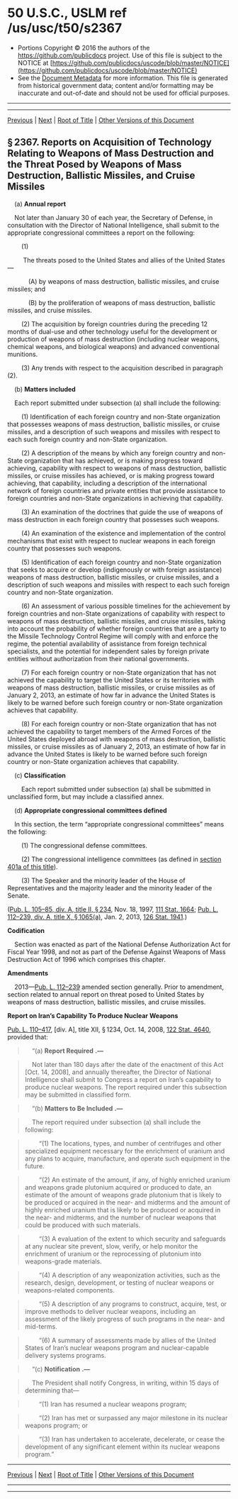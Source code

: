 ---
---

# 50 U.S.C., USLM ref /us/usc/t50/s2367

* Portions Copyright © 2016 the authors of the https://github.com/publicdocs project.
  Use of this file is subject to the NOTICE at [https://github.com/publicdocs/uscode/blob/master/NOTICE](https://github.com/publicdocs/uscode/blob/master/NOTICE)
* See the [Document Metadata](././../../../../..//README.md) for more information.
  This file is generated from historical government data; content and/or formatting may be inaccurate and out-of-date and should not be used for official purposes.

----------
----------

[Previous](./../../../../..//us/usc/t50/ch40/schV/m__us_usc_t50_s2366.md) | [Next](./../../../../..//us/usc/t50/ch40/schV/m__us_usc_t50_s2368.md) | [Root of Title](./../../../../../) | [Other Versions of this Document](https://publicdocs.github.io/go/links?ns=uslm&ref=%2Fus%2Fusc%2Ft50%2Fs2367)

## § 2367. Reports on Acquisition of Technology Relating to Weapons of Mass Destruction and the Threat Posed by Weapons of Mass Destruction, Ballistic Missiles, and Cruise Missiles

    (a) __Annual report__ 

    Not later than January 30 of each year, the Secretary of Defense, in consultation with the Director of National Intelligence, shall submit to the appropriate congressional committees a report on the following:

        (1)

         The threats posed to the United States and allies of the United States—

            (A) by weapons of mass destruction, ballistic missiles, and cruise missiles; and

            (B) by the proliferation of weapons of mass destruction, ballistic missiles, and cruise missiles.

        (2) The acquisition by foreign countries during the preceding 12 months of dual-use and other technology useful for the development or production of weapons of mass destruction (including nuclear weapons, chemical weapons, and biological weapons) and advanced conventional munitions.

        (3) Any trends with respect to the acquisition described in paragraph (2).

    (b) __Matters included__ 

    Each report submitted under subsection (a) shall include the following:

        (1) Identification of each foreign country and non-State organization that possesses weapons of mass destruction, ballistic missiles, or cruise missiles, and a description of such weapons and missiles with respect to each such foreign country and non-State organization.

        (2) A description of the means by which any foreign country and non-State organization that has achieved, or is making progress toward achieving, capability with respect to weapons of mass destruction, ballistic missiles, or cruise missiles has achieved, or is making progress toward achieving, that capability, including a description of the international network of foreign countries and private entities that provide assistance to foreign countries and non-State organizations in achieving that capability.

        (3) An examination of the doctrines that guide the use of weapons of mass destruction in each foreign country that possesses such weapons.

        (4) An examination of the existence and implementation of the control mechanisms that exist with respect to nuclear weapons in each foreign country that possesses such weapons.

        (5) Identification of each foreign country and non-State organization that seeks to acquire or develop (indigenously or with foreign assistance) weapons of mass destruction, ballistic missiles, or cruise missiles, and a description of such weapons and missiles with respect to each such foreign country and non-State organization.

        (6) An assessment of various possible timelines for the achievement by foreign countries and non-State organizations of capability with respect to weapons of mass destruction, ballistic missiles, and cruise missiles, taking into account the probability of whether foreign countries that are a party to the Missile Technology Control Regime will comply with and enforce the regime, the potential availability of assistance from foreign technical specialists, and the potential for independent sales by foreign private entities without authorization from their national governments.

        (7) For each foreign country or non-State organization that has not achieved the capability to target the United States or its territories with weapons of mass destruction, ballistic missiles, or cruise missiles as of January 2, 2013, an estimate of how far in advance the United States is likely to be warned before such foreign country or non-State organization achieves that capability.

        (8) For each foreign country or non-State organization that has not achieved the capability to target members of the Armed Forces of the United States deployed abroad with weapons of mass destruction, ballistic missiles, or cruise missiles as of January 2, 2013, an estimate of how far in advance the United States is likely to be warned before such foreign country or non-State organization achieves that capability.

    (c) __Classification__ 

        Each report submitted under subsection (a) shall be submitted in unclassified form, but may include a classified annex.

    (d) __Appropriate congressional committees defined__ 

    In this section, the term “appropriate congressional committees” means the following:

        (1) The congressional defense committees.

        (2) The congressional intelligence committees (as defined in [section 401a of this title][/us/usc/t50/s401a]).

        (3) The Speaker and the minority leader of the House of Representatives and the majority leader and the minority leader of the Senate.

([Pub. L. 105–85, div. A, title II, § 234][/us/pl/105/85/s234], Nov. 18, 1997, [111 Stat. 1664][/us/stat/111/1664]; [Pub. L. 112–239, div. A, title X, § 1065(a)][/us/pl/112/239/s1065/a], Jan. 2, 2013, [126 Stat. 1941][/us/stat/126/1941].)

 __Codification__ 

    Section was enacted as part of the National Defense Authorization Act for Fiscal Year 1998, and not as part of the Defense Against Weapons of Mass Destruction Act of 1996 which comprises this chapter.

 __Amendments__ 

    2013—[Pub. L. 112–239][/us/pl/112/239] amended section generally. Prior to amendment, section related to annual report on threat posed to United States by weapons of mass destruction, ballistic missiles, and cruise missiles.

 __Report on Iran’s Capability To Produce Nuclear Weapons__ 

[Pub. L. 110–417][/us/pl/110/417], \[div. A\], title XII, § 1234, Oct. 14, 2008, [122 Stat. 4640][/us/stat/122/4640], provided that:

>     “(a)  __Report Required__  __.—__ 

>     Not later than 180 days after the date of the enactment of this Act \[Oct. 14, 2008\], and annually thereafter, the Director of National Intelligence shall submit to Congress a report on Iran’s capability to produce nuclear weapons. The report required under this subsection may be submitted in classified form.

>     “(b)  __Matters to Be Included__  __.—__ 

>     The report required under subsection (a) shall include the following:

>         “(1) The locations, types, and number of centrifuges and other specialized equipment necessary for the enrichment of uranium and any plans to acquire, manufacture, and operate such equipment in the future.

>         “(2) An estimate of the amount, if any, of highly enriched uranium and weapons grade plutonium acquired or produced to date, an estimate of the amount of weapons grade plutonium that is likely to be produced or acquired in the near- and midterms and the amount of highly enriched uranium that is likely to be produced or acquired in the near- and midterms, and the number of nuclear weapons that could be produced with such materials.

>         “(3) A evaluation of the extent to which security and safeguards at any nuclear site prevent, slow, verify, or help monitor the enrichment of uranium or the reprocessing of plutonium into weapons-grade materials.

>         “(4) A description of any weaponization activities, such as the research, design, development, or testing of nuclear weapons or weapons-related components.

>         “(5) A description of any programs to construct, acquire, test, or improve methods to deliver nuclear weapons, including an assessment of the likely progress of such programs in the near- and mid-terms.

>         “(6) A summary of assessments made by allies of the United States of Iran’s nuclear weapons program and nuclear-capable delivery systems programs.

>     “(c)  __Notification__  __.—__ 

>     The President shall notify Congress, in writing, within 15 days of determining that—

>         “(1) Iran has resumed a nuclear weapons program;

>         “(2) Iran has met or surpassed any major milestone in its nuclear weapons program; or

>         “(3) Iran has undertaken to accelerate, decelerate, or cease the development of any significant element within its nuclear weapons program.”

----------

[Previous](./../../../../..//us/usc/t50/ch40/schV/m__us_usc_t50_s2366.md) | [Next](./../../../../..//us/usc/t50/ch40/schV/m__us_usc_t50_s2368.md) | [Root of Title](./../../../../../) | [Other Versions of this Document](https://publicdocs.github.io/go/links?ns=uslm&ref=%2Fus%2Fusc%2Ft50%2Fs2367)

----------
----------

[/us/usc/t50/s401a]: https://publicdocs.github.io/go/links?ns=uslm&ref=%2Fus%2Fusc%2Ft50%2Fs401a
[/us/pl/105/85/s234]: https://publicdocs.github.io/go/links?ns=uslm&ref=%2Fus%2Fpl%2F105%2F85%2Fs234
[/us/stat/111/1664]: https://publicdocs.github.io/go/links?ns=uslm&ref=%2Fus%2Fstat%2F111%2F1664
[/us/pl/112/239/s1065/a]: https://publicdocs.github.io/go/links?ns=uslm&ref=%2Fus%2Fpl%2F112%2F239%2Fs1065%2Fa
[/us/stat/126/1941]: https://publicdocs.github.io/go/links?ns=uslm&ref=%2Fus%2Fstat%2F126%2F1941
[/us/pl/112/239]: https://publicdocs.github.io/go/links?ns=uslm&ref=%2Fus%2Fpl%2F112%2F239
[/us/pl/110/417]: https://publicdocs.github.io/go/links?ns=uslm&ref=%2Fus%2Fpl%2F110%2F417
[/us/stat/122/4640]: https://publicdocs.github.io/go/links?ns=uslm&ref=%2Fus%2Fstat%2F122%2F4640



